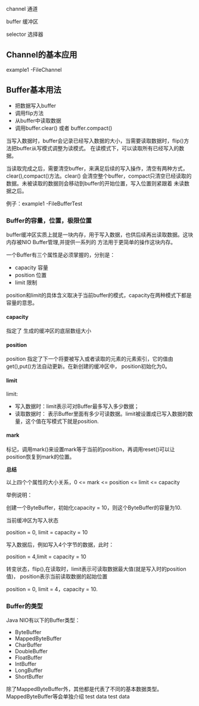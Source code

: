channel 通道

buffer 缓冲区

selector 选择器

## Channel的基本应用

example1 -FileChannel

## Buffer基本用法

- 把数据写入buffer
- 调用flip方法
- 从buffer中读取数据
- 调用buffer.clear() 或者 buffer.compact()

当写入数据时，buffer会记录已经写入数据的大小，当需要读取数据时，flip()方法把buffer从写模式调整为读模式。
在读模式下，可以读取所有已经写入的数据。

当读取完成之后，需要清空buffer，来满足后续的写入操作，清空有两种方式，clear(),compact()方法。clear()
会清空整个buffer，compact只清空已经读取的数据。未被读取的数据则会移动到buffer的开始位置，写入位置则紧跟着
未读数据之后。

例子：example1 -FileBufferTest

### Buffer的容量，位置，极限位置

buffer缓冲区实质上就是一块内存，用于写入数据，也供后续再出读取数据。这块内存被NIO Buffer管理,并提供一系列的
方法用于更简单的操作这块内存。

一个Buffer有三个属性是必须掌握的，分别是：

- capacity 容量
- position 位置
- limit 限制

position和limit的具体含义取决于当前buffer的模式，capacity在两种模式下都是容量的意思。
#### capacity

指定了 生成的缓冲区的底层数组大小

#### position

position 指定了下一个将要被写入或者读取的元素的元素索引，它的值由get(),put()方法自动更新。在新创建的缓冲区中，
position初始化为0。

#### limit
limit: 

- 写入数据时：limit表示可对Buffer最多写入多少数据；
- 读取数据时： 表示Buffer里面有多少可读数据。limit被设置成已写入数据的数量，这个值在写模式下就是position.

#### mark 

标记，调用mark()来设置mark等于当前的position，再调用reset()可以让position恢复到mark的位置。

**总结**

以上四个个属性的大小关系，0 <= mark <= position <= limit <= capacity

举例说明：

创建一个ByteBuffer，初始化capacity = 10，则这个ByteBuffer的容量为10.

当前缓冲区为写入状态

position = 0, limit = capacity = 10

写入数据后，例如写入4个字节的数据，此时：

position = 4,limit = capacity = 10

转变状态，flip(),在读取时，limit表示可读取数据最大值(就是写入时的position值)，
position表示当前读取数据的起始位置

position = 0, limit = 4，capacity = 10.

### Buffer的类型

Java NIO有以下的Buffer类型：
- ByteBuffer
- MappedByteBuffer
- CharBuffer
- DoubleBuffer
- FloatBuffer
- IntBuffer
- LongBuffer
- ShortBuffer

除了MappedByteBuffer外，其他都是代表了不同的基本数据类型。MappedByteBuffer等会单独介绍
test data test data